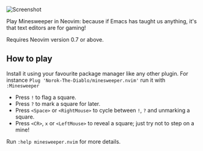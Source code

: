 ![Screenshot](./media/screenshot.png)

Play Minesweeper in Neovim: because if Emacs has taught us anything, it's that
text editors are for gaming!

Requires Neovim version 0.7 or above.
## How to play

Install it using your favourite package manager like any other plugin. For instance 
```Plug 'Norok-The-Diablo/minesweeper.nvim'``` 
run it with
```:Minesweeper```

- Press `!` to flag a square.
- Press `?` to mark a square for later.
- Press `<Space>` or `<RightMouse>` to cycle between `!`, `?` and unmarking a
  square.
- Press `<CR>`, `x` or `<LeftMouse>` to reveal a square; just try not to step on
  a mine!

Run `:help minesweeper.nvim` for more details.
